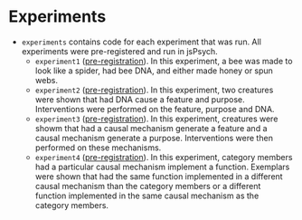 # Experiments 

- `experiments` contains code for each experiment that was run. All experiments were pre-registered and run in jsPsych. 
    - `experiment1` ([pre-registration](https://osf.io/2wb3e)). In this experiment, a bee was made to look like a spider, had bee DNA, and either made honey or spun webs.
    - `experiment2` ([pre-registration](https://osf.io/q6xdj)). In this experiment, two creatures were shown that had DNA cause a feature and purpose. Interventions were performed on the feature, purpose and DNA.
    - `experiment3` ([pre-registration](https://osf.io/rb8yt)). In this experiment, creatures were showm that had a causal mechanism generate a feature and a causal mechanism generate a purpose. Interventions were then performed on these mechanisms.
    - `experiment4` ([pre-registration](https://osf.io/3nshc)). In this experiment, category members had a particular causal mechanism implement a function. Exemplars were shown that had the same function implemented in a different causal mechanism than the category members or a different function implemented in the same causal mechanism as the category members. 